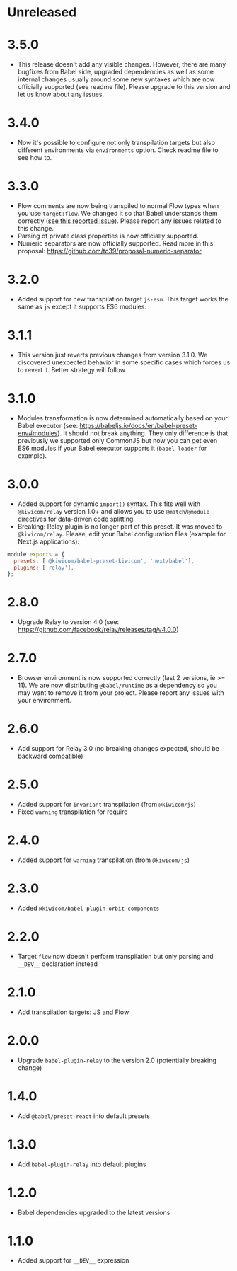 # Unreleased

# 3.5.0

- This release doesn't add any visible changes. However, there are many bugfixes from Babel side, upgraded dependencies as well as some internal changes usually around some new syntaxes which are now officially supported (see readme file). Please upgrade to this version and let us know about any issues.

# 3.4.0

- Now it's possible to configure not only transpilation targets but also different environments via `environments` option. Check readme file to see how to.

# 3.3.0

- Flow comments are now being transpiled to normal Flow types when you use `target:flow`. We changed it so that Babel understands them correctly ([see this reported issue](https://github.com/babel/babel/issues/9810)). Please report any issues related to this change.
- Parsing of private class properties is now officially supported.
- Numeric separators are now officially supported. Read more in this proposal: https://github.com/tc39/proposal-numeric-separator

# 3.2.0

- Added support for new transpilation target `js-esm`. This target works the same as `js` except it supports ES6 modules.

# 3.1.1

- This version just reverts previous changes from version 3.1.0. We discovered unexpected behavior in some specific cases which forces us to revert it. Better strategy will follow.

# 3.1.0

- Modules transformation is now determined automatically based on your Babel executor (see: https://babeljs.io/docs/en/babel-preset-env#modules). It should not break anything. They only difference is that previously we supported only CommonJS but now you can get even ES6 modules if your Babel executor supports it (`babel-loader` for example).

# 3.0.0

- Added support for dynamic `import()` syntax. This fits well with `@kiwicom/relay` version 1.0+ and allows you to use `@match`/`@module` directives for data-driven code splitting.
- Breaking: Relay plugin is no longer part of this preset. It was moved to `@kiwicom/relay`. Please, edit your Babel configuration files (example for Next.js applications):

```js
module.exports = {
  presets: ['@kiwicom/babel-preset-kiwicom', 'next/babel'],
  plugins: ['relay'],
};
```

# 2.8.0

- Upgrade Relay to version 4.0 (see: https://github.com/facebook/relay/releases/tag/v4.0.0)

# 2.7.0

- Browser environment is now supported correctly (last 2 versions, ie >= 11). We are now distributing `@babel/runtime` as a dependency so you may want to remove it from your project. Please report any issues with your environment.

# 2.6.0

- Add support for Relay 3.0 (no breaking changes expected, should be backward compatible)

# 2.5.0

- Added support for `invariant` transpilation (from `@kiwicom/js`)
- Fixed `warning` transpilation for require

# 2.4.0

- Added support for `warning` transpilation (from `@kiwicom/js`)

# 2.3.0

- Added `@kiwicom/babel-plugin-orbit-components`

# 2.2.0

- Target `flow` now doesn't perform transpilation but only parsing and `__DEV__` declaration instead

# 2.1.0

- Add transpilation targets: JS and Flow

# 2.0.0

- Upgrade `babel-plugin-relay` to the version 2.0 (potentially breaking change)

# 1.4.0

- Add `@babel/preset-react` into default presets

# 1.3.0

- Add `babel-plugin-relay` into default plugins

# 1.2.0

- Babel dependencies upgraded to the latest versions

# 1.1.0

- Added support for `__DEV__` expression
